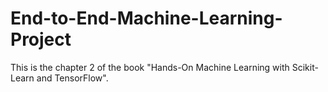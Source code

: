 # End-to-End-Machine-Learning-Project

This is the chapter 2 of the book "Hands-On Machine Learning with Scikit-Learn and TensorFlow". 
